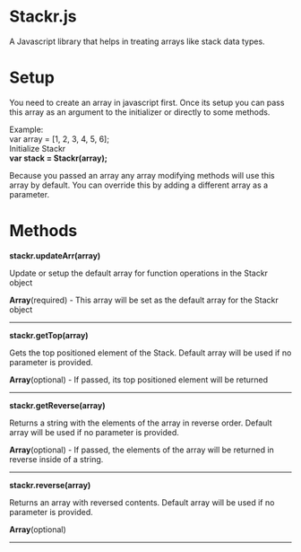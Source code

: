 # Stackr.js
A Javascript library that helps in treating arrays like stack data types.

# Setup

You need to create an array in javascript first. Once its setup you can pass this array as an argument
to the initializer or directly to some methods.

Example:<br/>
var array = [1, 2, 3, 4, 5, 6];<br/>
Initialize Stackr <br/>
**var stack = Stackr(array);**

Because you passed an array any array modifying methods will use this array by default. You can override this by adding
a different array as a parameter.

# Methods

**stackr.updateArr(array)**<br/>

Update or setup the default array for function operations in the Stackr object

**Array**(required) - This array will be set as the default array for the Stackr object

---------

**stackr.getTop(array)**<br/>

Gets the top positioned element of the Stack. Default array will be used if no parameter is provided. <br/>

**Array**(optional) - If passed, its top positioned element will be returned

----------------

**stackr.getReverse(array)**<br/>

Returns a string with the elements of the array in reverse order. Default array will be used if no parameter is provided. <br/>

**Array**(optional) - If passed, the elements of the array will be returned in reverse inside of a string.

----------------

**stackr.reverse(array)**<br/>

Returns an array with reversed contents. Default array will be used if no parameter is provided. <br/>

**Array**(optional)

----------------

